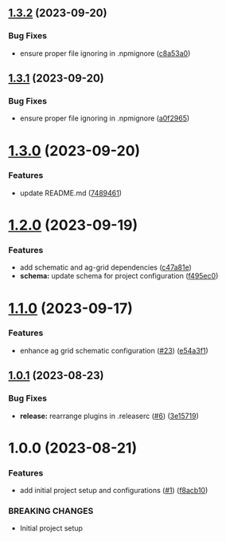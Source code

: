 ## [1.3.2](https://github.com/s-gryt/ng-ag-grid-schematics/compare/v1.3.1...v1.3.2) (2023-09-20)


### Bug Fixes

* ensure proper file ignoring in .npmignore ([c8a53a0](https://github.com/s-gryt/ng-ag-grid-schematics/commit/c8a53a048ef333d581ed135bfcb8b81738ef7f7c))

## [1.3.1](https://github.com/s-gryt/ng-ag-grid-schematics/compare/v1.3.0...v1.3.1) (2023-09-20)


### Bug Fixes

* ensure proper file ignoring in .npmignore ([a0f2965](https://github.com/s-gryt/ng-ag-grid-schematics/commit/a0f29657ea95535ff21001a29106756c1abf3bd8))

# [1.3.0](https://github.com/s-gryt/ng-ag-grid-schematics/compare/v1.2.0...v1.3.0) (2023-09-20)


### Features

* update README.md ([7489461](https://github.com/s-gryt/ng-ag-grid-schematics/commit/74894612bad98a8b1c75303ec9ab2bab30e05158))

# [1.2.0](https://github.com/s-gryt/ng-ag-grid-schematics/compare/v1.1.0...v1.2.0) (2023-09-19)


### Features

* add schematic and ag-grid dependencies ([c47a81e](https://github.com/s-gryt/ng-ag-grid-schematics/commit/c47a81ea5e8aded2c7647eaaeabc6603a486b421))
* **schema:** update schema for project configuration ([f495ec0](https://github.com/s-gryt/ng-ag-grid-schematics/commit/f495ec0bd8d12ab44c3ca8d74a328634e95d71de))

# [1.1.0](https://github.com/s-gryt/ng-ag-grid-schematics/compare/v1.0.1...v1.1.0) (2023-09-17)


### Features

* enhance ag grid schematic configuration ([#23](https://github.com/s-gryt/ng-ag-grid-schematics/issues/23)) ([e54a3f1](https://github.com/s-gryt/ng-ag-grid-schematics/commit/e54a3f130ddbf88a7b292cc71c48f8889eeceffb))

## [1.0.1](https://github.com/Sgryts/ng-ag-grid-schematics/compare/v1.0.0...v1.0.1) (2023-08-23)


### Bug Fixes

* **release:** rearrange plugins in .releaserc ([#6](https://github.com/Sgryts/ng-ag-grid-schematics/issues/6)) ([3e15719](https://github.com/Sgryts/ng-ag-grid-schematics/commit/3e15719f9888444a4ab75189dc72aa7e77f8de55))

# 1.0.0 (2023-08-21)


### Features

* add initial project setup and configurations ([#1](https://github.com/Sgryts/ng-ag-grid-schematics/issues/1)) ([f8acb10](https://github.com/Sgryts/ng-ag-grid-schematics/commit/f8acb109615c58d64c2a3319cc5f142e280e1921))


### BREAKING CHANGES

* Initial project setup
